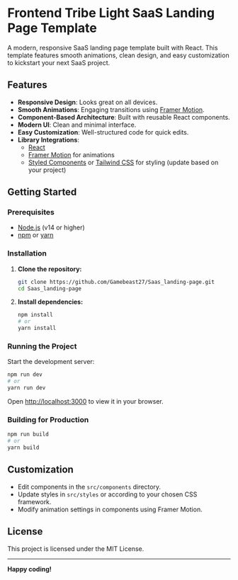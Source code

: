 # Frontend Tribe Light SaaS Landing Page Template

A modern, responsive SaaS landing page template built with React. This template features smooth animations, clean design, and easy customization to kickstart your next SaaS project.

## Features

- **Responsive Design**: Looks great on all devices.
- **Smooth Animations**: Engaging transitions using [Framer Motion](https://www.framer.com/motion/).
- **Component-Based Architecture**: Built with reusable React components.
- **Modern UI**: Clean and minimal interface.
- **Easy Customization**: Well-structured code for quick edits.
- **Library Integrations**:
    - [React](https://react.dev/)
    - [Framer Motion](https://www.framer.com/motion/) for animations
    - [Styled Components](https://styled-components.com/) or [Tailwind CSS](https://tailwindcss.com/) for styling (update based on your project)

## Getting Started

### Prerequisites

- [Node.js](https://nodejs.org/) (v14 or higher)
- [npm](https://www.npmjs.com/) or [yarn](https://yarnpkg.com/)

### Installation

1. **Clone the repository:**
     ```bash
     git clone https://github.com/Gamebeast27/Saas_landing-page.git
     cd Saas_landing-page
     ```

2. **Install dependencies:**
     ```bash
     npm install
     # or
     yarn install
     ```

### Running the Project

Start the development server:

```bash
npm run dev
# or
yarn run dev
```

Open [http://localhost:3000](http://localhost:3000) to view it in your browser.

### Building for Production

```bash
npm run build
# or
yarn build
```

## Customization

- Edit components in the `src/components` directory.
- Update styles in `src/styles` or according to your chosen CSS framework.
- Modify animation settings in components using Framer Motion.

## License

This project is licensed under the MIT License.

---

**Happy coding!**